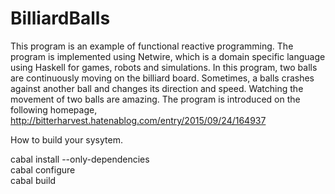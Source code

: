 # BilliardBalls
This program is an example of functional reactive programming. The program is implemented using Netwire, which is a domain specific language using Haskell for games, robots and simulations. In this program, two balls are continuously moving on the billiard board. Sometimes, a balls crashes against another ball and changes its direction and speed. Watching the movement of two balls are amazing. The program is introduced on the following homepage,
http://bitterharvest.hatenablog.com/entry/2015/09/24/164937

How to build your sysytem.

  cabal install --only-dependencies  
  cabal configure  
  cabal build  
